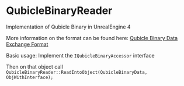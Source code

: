# QubicleBinaryReader
Implementation of Qubicle Binary in UnrealEngine 4

More information on the format can be found here: [Qubicle Binary Data Exchange Format](http://minddesk.com/wiki/index.php?title=Qubicle_Constructor_1:Data_Exchange_With_Qubicle_Binary)

Basic usage:
Implement the `IQubicleBinaryAccessor` interface

Then on that object call `QubicleBinaryReader::ReadIntoObject(QubicleBinaryData, ObjWithInterface);`
